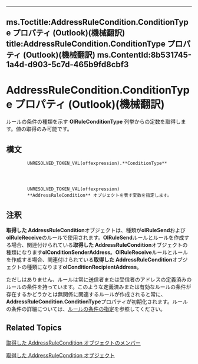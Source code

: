 

---
ms.Toctitle:AddressRuleCondition.ConditionType プロパティ (Outlook)(機械翻訳)
title:AddressRuleCondition.ConditionType プロパティ (Outlook)(機械翻訳)
ms.ContentId:8b531745-1a4d-d903-5c7d-465b9fd8cbf3
---
# AddressRuleCondition.ConditionType プロパティ (Outlook)(機械翻訳)




ルールの条件の種類を示す **OlRuleConditionType** 列挙からの定数を取得します。値の取得のみ可能です。

## 構文

            UNRESOLVED_TOKEN_VAL(offexpression).**ConditionType**




            UNRESOLVED_TOKEN_VAL(offexpression)
            **AddressRuleCondition** オブジェクトを表す変数を指定します。



## 注釈
**取得した AddressRuleCondition**オブジェクトは、種類が**olRuleSend**および**olRuleReceive**のルールで使用されます。**OlRuleSend**ルールとルールを作成する場合、関連付けられている**取得した AddressRuleCondition**オブジェクトの種類になります**olConditionSenderAddress**。**OlRuleReceive**ルールとルールを作成する場合、関連付けられている**取得した AddressRuleCondition**オブジェクトの種類になります**olConditionRecipientAddress**。



ただしはありません、ルールは常に送信者または受信者のアドレスの定義済みのルールの条件を持っています。このような定義済みまたは有効なルールの条件が存在するかどうかとは無関係に関連するルールが作成されると常に、 **AddressRuleCondition.ConditionType**プロパティが初期化されます。ルールの条件の詳細については、[ルールの条件の指定](812c131a-fe23-1b8b-5e2d-9459d7102630.md)を参照してください。



## Related Topics

[取得した AddressRuleCondition オブジェクトのメンバー](d15b0554-6b47-b201-fd41-744ea056d3f6.md)

[取得した AddressRuleCondition オブジェクト](8cf897ad-a8f9-67ea-c0fa-d7f4bb917bd4.md)




